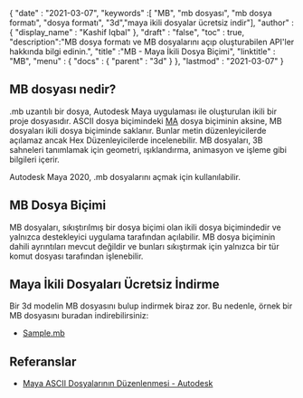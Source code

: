 {
  "date" : "2021-03-07",
  "keywords" :[ "MB", "mb dosyası", "mb dosya formatı", "dosya formatı", "3d","maya ikili dosyalar ücretsiz indir"],
  "author" : {
    "display_name" : "Kashif Iqbal"
},
  "draft" : "false",
  "toc" : true,
  "description":"MB dosya formatı ve MB dosyalarını açıp oluşturabilen API'ler hakkında bilgi edinin.",
  "title" :"MB - Maya İkili Dosya Biçimi",
  "linktitle" : "MB",
  "menu" : {
    "docs" : {
      "parent" : "3d"
}
},
  "lastmod" : "2021-03-07"
}

## MB dosyası nedir?

.mb uzantılı bir dosya, Autodesk Maya uygulaması ile oluşturulan ikili bir proje dosyasıdır. ASCII dosya biçimindeki [MA](/tr/3d/ma/) dosya biçiminin aksine, MB dosyaları ikili dosya biçiminde saklanır. Bunlar metin düzenleyicilerde açılamaz ancak Hex Düzenleyicilerde incelenebilir. MB dosyaları, 3B sahneleri tanımlamak için geometri, ışıklandırma, animasyon ve işleme gibi bilgileri içerir.

Autodesk Maya 2020, .mb dosyalarını açmak için kullanılabilir.

## MB Dosya Biçimi

MB dosyaları, sıkıştırılmış bir dosya biçimi olan ikili dosya biçimindedir ve yalnızca destekleyici uygulama tarafından açılabilir. MB dosya biçiminin dahili ayrıntıları mevcut değildir ve bunları sıkıştırmak için yalnızca bir tür komut dosyası tarafından işlenebilir.

## Maya İkili Dosyaları Ücretsiz İndirme

Bir 3d modelin MB dosyasını bulup indirmek biraz zor. Bu nedenle, örnek bir MB dosyasını buradan indirebilirsiniz:

- [Sample.mb](../sample.mb)

## Referanslar

* [Maya ASCII Dosyalarının Düzenlenmesi - Autodesk](https://download.autodesk.com/us/maya/2010help/index.html?url=Glossary_M_ma_file_format.htm,topicNumber=d0e192001)

